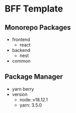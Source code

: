 # BFF Template

## Monorepo Packages
- frontend
    - react
- backend
    - nest
- common

## Package Manager
- yarn berry
- version
    - node: v18.12.1
    - yarn: 3.5.0
